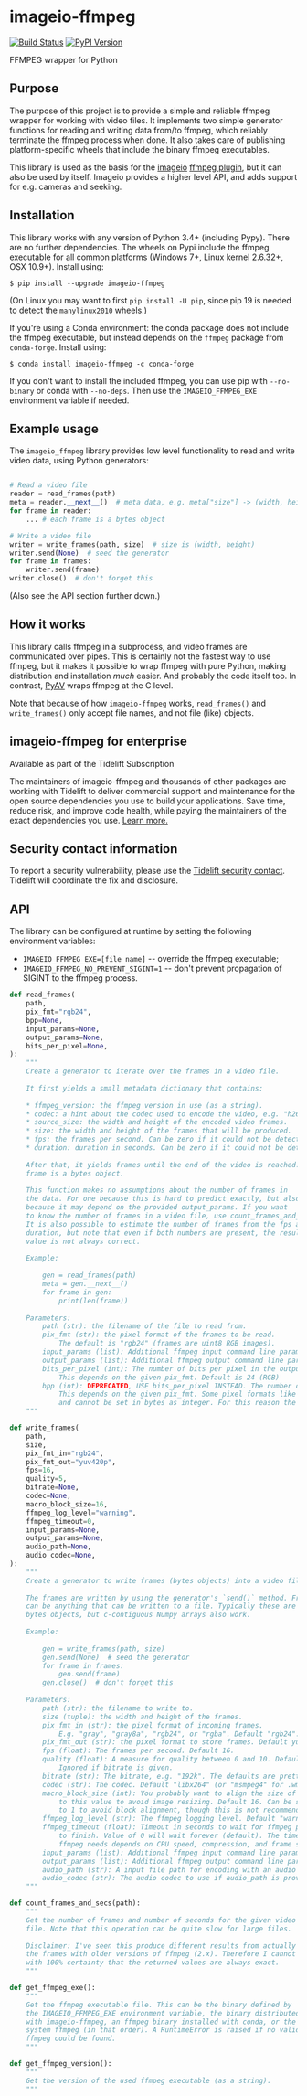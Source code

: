 # imageio-ffmpeg

[![Build Status](https://github.com/imageio/imageio-ffmpeg/workflows/CI/badge.svg)](https://github.com/imageio/imageio-ffmpeg/actions)
[![PyPI Version](https://img.shields.io/pypi/v/imageio-ffmpeg.svg)](https://pypi.python.org/pypi/imageio-ffmpeg/)

FFMPEG wrapper for Python

## Purpose

The purpose of this project is to provide a simple and reliable ffmpeg
wrapper for working with video files. It implements two simple generator
functions for reading and writing data from/to ffmpeg, which reliably
terminate the ffmpeg process when done. It also takes care of publishing
platform-specific wheels that include the binary ffmpeg executables.

This library is used as the basis for the
[imageio](https://github.com/imageio/imageio)
[ffmpeg plugin](https://imageio.readthedocs.io/en/stable/format_ffmpeg.html),
but it can also be used by itself. Imageio provides a higher level API,
and adds support for e.g. cameras and seeking.


## Installation

This library works with any version of Python 3.4+ (including Pypy).
There are no further dependencies. The wheels on Pypi include the ffmpeg
executable for all common platforms (Windows 7+, Linux kernel 2.6.32+,
OSX 10.9+). Install using:

```
$ pip install --upgrade imageio-ffmpeg
```

(On Linux you may want to first `pip install -U pip`, since pip 19 is needed to detect the `manylinux2010` wheels.)

If you're using a Conda environment: the conda package does not include
the ffmpeg executable, but instead depends on the `ffmpeg` package from
`conda-forge`. Install using:

```
$ conda install imageio-ffmpeg -c conda-forge
```

If you don't want to install the included ffmpeg, you can use pip with
`--no-binary` or conda with `--no-deps`. Then use the
`IMAGEIO_FFMPEG_EXE` environment variable if needed.


## Example usage

The `imageio_ffmpeg` library provides low level functionality to read
and write video data, using Python generators:


```py

# Read a video file
reader = read_frames(path)
meta = reader.__next__()  # meta data, e.g. meta["size"] -> (width, height)
for frame in reader:
    ... # each frame is a bytes object

# Write a video file
writer = write_frames(path, size)  # size is (width, height)
writer.send(None)  # seed the generator
for frame in frames:
    writer.send(frame)
writer.close()  # don't forget this
```

(Also see the API section further down.)


## How it works

This library calls ffmpeg in a subprocess, and video frames are
communicated over pipes. This is certainly not the fastest way to
use ffmpeg, but it makes it possible to wrap ffmpeg with pure Python,
making distribution and installation *much* easier. And probably
the code itself too. In contrast, [PyAV](https://github.com/mikeboers/PyAV)
wraps ffmpeg at the C level.

Note that because of how `imageio-ffmpeg` works, `read_frames()` and
`write_frames()` only accept file names, and not file (like) objects.



## imageio-ffmpeg for enterprise

Available as part of the Tidelift Subscription

The maintainers of imageio-ffmpeg and thousands of other packages are working with Tidelift to deliver commercial support and maintenance for the open source dependencies you use to build your applications. Save time, reduce risk, and improve code health, while paying the maintainers of the exact dependencies you use. [Learn more.](https://tidelift.com/subscription/pkg/pypi-imageio-ffmpeg?utm_source=pypi-imageio-ffmpeg&utm_medium=referral&utm_campaign=enterprise&utm_term=repo)


## Security contact information

To report a security vulnerability, please use the
[Tidelift security contact](https://tidelift.com/security).
Tidelift will coordinate the fix and disclosure.


## API

The library can be configured at runtime by setting the following environment
variables:
* `IMAGEIO_FFMPEG_EXE=[file name]` -- override the ffmpeg executable;
* `IMAGEIO_FFMPEG_NO_PREVENT_SIGINT=1` -- don't prevent propagation of SIGINT
  to the ffmpeg process.

```py
def read_frames(
    path,
    pix_fmt="rgb24",
    bpp=None,
    input_params=None,
    output_params=None,
    bits_per_pixel=None,
):
    """
    Create a generator to iterate over the frames in a video file.
    
    It first yields a small metadata dictionary that contains:
    
    * ffmpeg_version: the ffmpeg version in use (as a string).
    * codec: a hint about the codec used to encode the video, e.g. "h264".
    * source_size: the width and height of the encoded video frames.
    * size: the width and height of the frames that will be produced.
    * fps: the frames per second. Can be zero if it could not be detected.
    * duration: duration in seconds. Can be zero if it could not be detected.
    
    After that, it yields frames until the end of the video is reached. Each
    frame is a bytes object.
    
    This function makes no assumptions about the number of frames in
    the data. For one because this is hard to predict exactly, but also
    because it may depend on the provided output_params. If you want
    to know the number of frames in a video file, use count_frames_and_secs().
    It is also possible to estimate the number of frames from the fps and
    duration, but note that even if both numbers are present, the resulting
    value is not always correct.
    
    Example:
        
        gen = read_frames(path)
        meta = gen.__next__()
        for frame in gen:
            print(len(frame))
    
    Parameters:
        path (str): the filename of the file to read from.
        pix_fmt (str): the pixel format of the frames to be read.
            The default is "rgb24" (frames are uint8 RGB images).
        input_params (list): Additional ffmpeg input command line parameters.
        output_params (list): Additional ffmpeg output command line parameters.
        bits_per_pixel (int): The number of bits per pixel in the output frames.
            This depends on the given pix_fmt. Default is 24 (RGB)
        bpp (int): DEPRECATED, USE bits_per_pixel INSTEAD. The number of bytes per pixel in the output frames.
            This depends on the given pix_fmt. Some pixel formats like yuv420p have 12 bits per pixel
            and cannot be set in bytes as integer. For this reason the bpp argument is deprecated.
    """
```

```py
def write_frames(
    path,
    size,
    pix_fmt_in="rgb24",
    pix_fmt_out="yuv420p",
    fps=16,
    quality=5,
    bitrate=None,
    codec=None,
    macro_block_size=16,
    ffmpeg_log_level="warning",
    ffmpeg_timeout=0,
    input_params=None,
    output_params=None,
    audio_path=None,
    audio_codec=None,
):
    """
    Create a generator to write frames (bytes objects) into a video file.
    
    The frames are written by using the generator's `send()` method. Frames
    can be anything that can be written to a file. Typically these are
    bytes objects, but c-contiguous Numpy arrays also work.
    
    Example:
    
        gen = write_frames(path, size)
        gen.send(None)  # seed the generator
        for frame in frames:
            gen.send(frame)
        gen.close()  # don't forget this
    
    Parameters:
        path (str): the filename to write to.
        size (tuple): the width and height of the frames.
        pix_fmt_in (str): the pixel format of incoming frames.
            E.g. "gray", "gray8a", "rgb24", or "rgba". Default "rgb24".
        pix_fmt_out (str): the pixel format to store frames. Default yuv420p".
        fps (float): The frames per second. Default 16.
        quality (float): A measure for quality between 0 and 10. Default 5.
            Ignored if bitrate is given.
        bitrate (str): The bitrate, e.g. "192k". The defaults are pretty good.
        codec (str): The codec. Default "libx264" (or "msmpeg4" for .wmv).
        macro_block_size (int): You probably want to align the size of frames
            to this value to avoid image resizing. Default 16. Can be set
            to 1 to avoid block alignment, though this is not recommended.
        ffmpeg_log_level (str): The ffmpeg logging level. Default "warning".
        ffmpeg_timeout (float): Timeout in seconds to wait for ffmpeg process
            to finish. Value of 0 will wait forever (default). The time that
            ffmpeg needs depends on CPU speed, compression, and frame size.
        input_params (list): Additional ffmpeg input command line parameters.
        output_params (list): Additional ffmpeg output command line parameters.
        audio_path (str): A input file path for encoding with an audio stream.
        audio_codec (str): The audio codec to use if audio_path is provided.
    """
```

```py
def count_frames_and_secs(path):
    """
    Get the number of frames and number of seconds for the given video
    file. Note that this operation can be quite slow for large files.
    
    Disclaimer: I've seen this produce different results from actually reading
    the frames with older versions of ffmpeg (2.x). Therefore I cannot say
    with 100% certainty that the returned values are always exact.
    """
```

```py
def get_ffmpeg_exe():
    """
    Get the ffmpeg executable file. This can be the binary defined by
    the IMAGEIO_FFMPEG_EXE environment variable, the binary distributed
    with imageio-ffmpeg, an ffmpeg binary installed with conda, or the
    system ffmpeg (in that order). A RuntimeError is raised if no valid
    ffmpeg could be found.
    """
```

```py
def get_ffmpeg_version():
    """
    Get the version of the used ffmpeg executable (as a string).
    """
```

